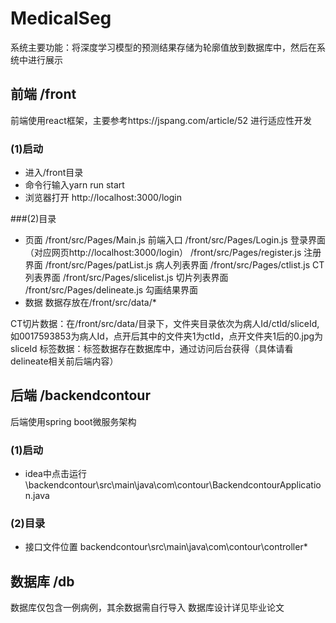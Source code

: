 # MedicalSeg

系统主要功能：将深度学习模型的预测结果存储为轮廓值放到数据库中，然后在系统中进行展示

## 前端 /front
前端使用react框架，主要参考https://jspang.com/article/52 进行适应性开发

### (1)启动

- 进入/front目录
- 命令行输入yarn run start
- 浏览器打开 http://localhost:3000/login

###(2)目录

- 页面
	/front/src/Pages/Main.js 前端入口
	/front/src/Pages/Login.js 登录界面（对应网页http://localhost:3000/login）
	/front/src/Pages/register.js 注册界面
	/front/src/Pages/patList.js 病人列表界面
	/front/src/Pages/ctlist.js CT列表界面
	/front/src/Pages/slicelist.js 切片列表界面
	/front/src/Pages/delineate.js 勾画结果界面
- 数据
数据存放在/front/src/data/*

CT切片数据：在/front/src/data/目录下，文件夹目录依次为病人Id/ctId/sliceId,如0017593853为病人Id，点开后其中的文件夹1为ctId，点开文件夹1后的0.jpg为sliceId
标签数据：标签数据存在数据库中，通过访问后台获得（具体请看delineate相关前后端内容）

## 后端 /backendcontour
后端使用spring boot微服务架构

### (1)启动
 - idea中点击运行\backendcontour\src\main\java\com\contour\BackendcontourApplication.java
 
### (2)目录

- 接口文件位置
    backendcontour\src\main\java\com\contour\controller\*


## 数据库 /db
数据库仅包含一例病例，其余数据需自行导入
数据库设计详见毕业论文
